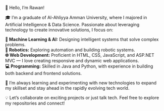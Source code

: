 👋 Hello, I’m Rawan!

🎓 I’m a graduate of Al-Ahliyya Amman University, where I majored in Artificial Intelligence & Data Science. Passionate about leveraging technology to create innovative solutions, I focus on:

**🧠 Machine Learning & AI:** Designing intelligent systems that solve complex problems.  
**🤖 Robotics:** Exploring automation and building robotic systems.  
**🌐 Web Development:** Proficient in HTML, CSS, JavaScript, and ASP.NET MVC — I love creating responsive and dynamic web applications.  
**💻 Programming:** Skilled in Java and Python, with experience in building both backend and frontend solutions.

🚀 I’m always learning and experimenting with new technologies to expand my skillset and stay ahead in the rapidly evolving tech world.

💡 Let’s collaborate on exciting projects or just talk tech. Feel free to explore my repositories and connect!
